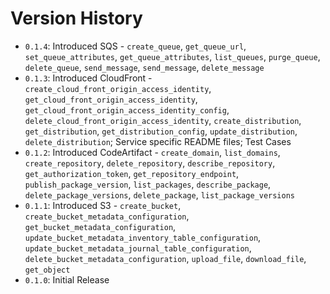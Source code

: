 # Version History

- `0.1.4`: Introduced SQS - `create_queue`, `get_queue_url`, `set_queue_attributes`, `get_queue_attributes`,
  `list_queues`, `purge_queue`, `delete_queue`, `send_message`, `send_message`, `delete_message`
- `0.1.3`: Introduced CloudFront - `create_cloud_front_origin_access_identity`,
  `get_cloud_front_origin_access_identity`, `get_cloud_front_origin_access_identity_config`,
  `delete_cloud_front_origin_access_identity`, `create_distribution`, `get_distribution`, `get_distribution_config`,
  `update_distribution`, `delete_distribution`; Service specific README files; Test Cases
- `0.1.2`: Introduced CodeArtifact - `create_domain`, `list_domains`, `create_repository`, `delete_repository`,
  `describe_repository`, `get_authorization_token`, `get_repository_endpoint`, `publish_package_version`,
  `list_packages`, `describe_package`, `delete_package_versions`, `delete_package`, `list_package_versions`
- `0.1.1`: Introduced S3 - `create_bucket`, `create_bucket_metadata_configuration`, `get_bucket_metadata_configuration`,
  `update_bucket_metadata_inventory_table_configuration`, `update_bucket_metadata_journal_table_configuration`,
  `delete_bucket_metadata_configuration`, `upload_file`, `download_file`, `get_object`
- `0.1.0`: Initial Release